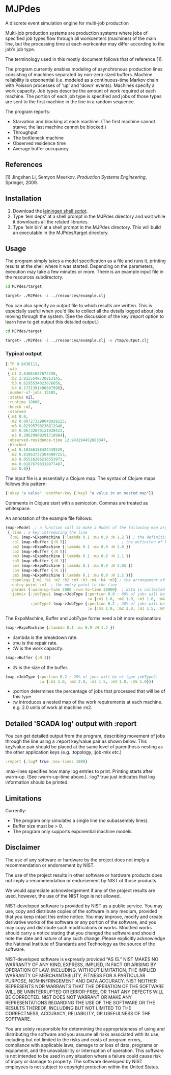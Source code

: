 # MJPdes

A discrete event simulation engine for multi-job production

Multi-job production systems are production systems where jobs of specified job types flow through all
workcenters (machines) of the main line, but the processing time at each workcenter may differ
according to the job's job type. 

The terminology used in this mostly document follows that of reference [1]. 

The program currently enables modeling of asynchronous production lines consisting of machines separated by
non-zero sized buffers. Machine reliability is exponential (i.e. modeled as a continuous-time
Markov chain with Poisson processes of 'up' and 'down' events). Machines specify a work capacity. 
Job types describe the amount of work required at each machine. The portion of each job type is specified
and jobs of those types are sent to the first machine in the line in a random sequence.

The program reports:
 * Starvation and blocking at each machine. (The first machine cannot starve; the last machine cannot be blocked.)
 * Throughput
 * The bottleneck machine
 * Observed residence time
 * Average buffer occupancy 

## References

[1] Jingshan Li, Semyon Meerkov, *Production Systems Engineering*, Springer, 2009. 

## Installation

1. Download the [leiningen shell script](http://leiningen.org/).
2. Type 'lein deps' at a shell prompt in the MJPdes directory and wait while it downloads 
    all the related libraries. 
3. Type 'lein bin' at a shell prompt in the MJPdes directory. This will build an executable in the MJPdes/target directory. 

## Usage

The program simply takes a model specification as a file and runs it, printing results at the shell where it was started.
Depending on the parameters, execution may take a few minutes or more. There is an example input file in the
resources subdirectory.

```bash
cd MJPdes/target

target> ./MJPdes -i ../resources/example.clj
```
You can also specify an output file to which results are written. This is especially useful
when you'd like to collect all the details logged about jobs moving through the system.
(See the discussion of the key :report option to learn how to get output this detailed output.)

```bash
cd MJPdes/target

target> ./MJPdes -i ../resources/example.clj -o /tmp/output.clj
````

### Typical output

```clojure
{:TP 0.8436111,
 :wip
 {:b1 2.64061657672258,
  :b2 2.8155548730213145,
  :b3 0.6295534023826856,
  :b4 0.1731391498607996},
 :number-of-jobs 15185,
 :status nil,
 :runtime 18000,
 :bneck :m2,
 :starved
 {:m1 0.0,
  :m2 0.007273298040929123,
  :m3 0.02995790236812948,
  :m4 0.06732870121928423,
  :m5 0.20629909291718984},
 :observed-residence-time 12.943294452883347,
 :blocked
 {:m1 0.10366188424439529,
  :m2 0.019637373044097253,
  :m3 0.05516286216553973,
  :m4 0.01876798318977487,
  :m5 0.0}}
```

The input file is a essentially a Clojure map. The syntax of Clojure maps follows
this pattern:

```clojure
{:akey "a value" :another-key {:key3 "a value in an nested map"}}
```

Comments in Clojure start with a semicolon. Commas are treated as whitespace. 

An annotation of the example file follows:

```clojure
(map->Model  ; a function call to make a Model of the following map argument
 {:line ; a key introducing the line
  {:m1 (map->ExpoMachine {:lambda 0.1 :mu 0.9 :W 1.2 }) ; the definition of machine m1
   :b1 (map->Buffer {:N 3})                        ; the definiton of buffer b1
   :m2 (map->ExpoMachine {:lambda 0.1 :mu 0.9 :W 1.0 })
   :b2 (map->Buffer {:N 5})
   :m3 (map->ExpoMachine {:lambda 0.1 :mu 0.9 :W 1.1 })
   :b3 (map->Buffer {:N 1})
   :m4 (map->ExpoMachine {:lambda 0.1 :mu 0.9 :W 1.05 })
   :b4 (map->Buffer {:N 1})
   :m5 (map->ExpoMachine {:lambda 0.1 :mu 0.9 :W 1.2 })}
  :topology [:m1 :b1 :m2 :b2 :m3 :b3 :m4 :b4 :m5] ; the arrangement of the line
  :entry-point :m1  ; the entry point to the line
  :params {:warm-up-time 2000 :run-to-time 20000}  ; data is collected from time 2000-20000
  :jobmix {:jobType1 (map->JobType {:portion 0.8 ; 80% of jobs will be of type jobType1.
                                    :w {:m1 1.0, :m2 1.0, :m3 1.0, :m4 1.0, :m5 1.0}})
           :jobType2 (map->JobType {:portion 0.2 ; 20% of jobs will be of type jobType2.
                                    :w {:m1 1.0, :m2 2.0, :m3 1.5, :m4 1.0, :m5 1.0}})}})
```

The ExpoMachine, Buffer and JobType forms need a bit more explanation:

```clojure
(map->ExpoMachine {:lambda 0.1 :mu 0.9 :W 1.2 })
```
 * :lambda is the breakdown rate.
 * :mu is the repair rate.
 * :W is the work capacity.

```clojure
(map->Buffer {:N 3})
```
 * :N is the size of the buffer.

```clojure
(map->JobType {:portion 0.2 ; 20% of jobs will be of type jobType2.
               :w {:m1 1.0, :m2 2.0, :m3 1.5, :m4 1.0, :m5 1.0}})
```
 * :portion determines the percentage of jobs that processed that will be of this type.
 * :w introduces a nested map of the work requirements at each machine. e.g. 2.0 units
   of work at machine :m2.

## Detailed 'SCADA log' output with :report

You can get detailed output from the program, describing movement of jobs through the
line using a :report key/value pair as shown below. This key/value pair should be placed
at the same level of parenthesis nesting as the other application keys (e.g. :topology,
:job-mix etc.)

```clojure
:report {:log? true :max-lines 1000}
```
:max-lines specifies how many log entries to print. Printing starts after warm-up.
(See :warm-up-time above.). :log? true just indicates that log information should be printed. 

## Limitations

Currently:
 * The program only simulates a single line (no subassembly lines).
 * Buffer size must be > 0.
 * The program only supports exponential machine models.


## Disclaimer
The use of any software or hardware by the project does not imply a recommendation or endorsement by NIST.

The use of the project results in other software or hardware products does not imply a recommendation or endorsement by NIST of those products.

We would appreciate acknowledgement if any of the project results are used, however, the use of the NIST logo is not allowed.

NIST-developed software is provided by NIST as a public service. You may use, copy and distribute copies of the software in any medium, provided that you keep intact this entire notice. You may improve, modify and create derivative works of the software or any portion of the software, and you may copy and distribute such modifications or works. Modified works should carry a notice stating that you changed the software and should note the date and nature of any such change. Please explicitly acknowledge the National Institute of Standards and Technology as the source of the software.

NIST-developed software is expressly provided “AS IS.” NIST MAKES NO WARRANTY OF ANY KIND, EXPRESS, IMPLIED, IN FACT OR ARISING BY OPERATION OF LAW, INCLUDING, WITHOUT LIMITATION, THE IMPLIED WARRANTY OF MERCHANTABILITY, FITNESS FOR A PARTICULAR PURPOSE, NON-INFRINGEMENT AND DATA ACCURACY. NIST NEITHER REPRESENTS NOR WARRANTS THAT THE OPERATION OF THE SOFTWARE WILL BE UNINTERRUPTED OR ERROR-FREE, OR THAT ANY DEFECTS WILL BE CORRECTED. NIST DOES NOT WARRANT OR MAKE ANY REPRESENTATIONS REGARDING THE USE OF THE SOFTWARE OR THE RESULTS THEREOF, INCLUDING BUT NOT LIMITED TO THE CORRECTNESS, ACCURACY, RELIABILITY, OR USEFULNESS OF THE SOFTWARE.

You are solely responsible for determining the appropriateness of using and distributing the software and you assume all risks associated with its use, including but not limited to the risks and costs of program errors, compliance with applicable laws, damage to or loss of data, programs or equipment, and the unavailability or interruption of operation. This software is not intended to be used in any situation where a failure could cause risk of injury or damage to property. The software developed by NIST employees is not subject to copyright protection within the United States.




